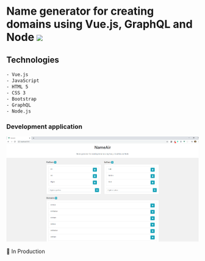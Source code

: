 # Name generator for creating domains using Vue.js, GraphQL and Node ![](https://github.com/FelipeFontouraBr/WordCombination-Project/blob/master/public/favicon.ico)

## Technologies
```
- Vue.js
- JavaScript
- HTML 5
- CSS 3
- Bootstrap
- GraphQL
- Node.js

```

### Development application

![img-01](https://github.com/FelipeFontouraBr/WordCombination-Project/blob/master/img/img-01.png)

:construction: In Production 


